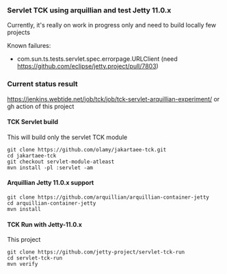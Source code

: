 ### Servlet TCK using arquillian and test Jetty 11.0.x

Currently, it's really on work in progress only and need to build locally few projects

Known failures:
- com.sun.ts.tests.servlet.spec.errorpage.URLClient (need https://github.com/eclipse/jetty.project/pull/7803)

### Current status result 

https://jenkins.webtide.net/job/tck/job/tck-servlet-arquillian-experiment/
or 
gh action of this project 

#### TCK Servlet build

This will build only the servlet TCK module
```shell
git clone https://github.com/olamy/jakartaee-tck.git
cd jakartaee-tck
git checkout servlet-module-atleast
mvn install -pl :servlet -am
```

#### Arquillian Jetty 11.0.x support 

```shell
git clone https://github.com/arquillian/arquillian-container-jetty
cd arquillian-container-jetty
mvn install 
```

#### TCK Run with Jetty-11.0.x

This project
```shell
git clone https://github.com/jetty-project/servlet-tck-run
cd servlet-tck-run
mvn verify
```

